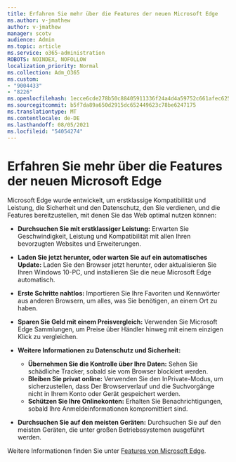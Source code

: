 ```yaml
---
title: Erfahren Sie mehr über die Features der neuen Microsoft Edge
ms.author: v-jmathew
author: v-jmathew
manager: scotv
audience: Admin
ms.topic: article
ms.service: o365-administration
ROBOTS: NOINDEX, NOFOLLOW
localization_priority: Normal
ms.collection: Adm_O365
ms.custom:
- "9004433"
- "8226"
ms.openlocfilehash: 1ecce6cde278b50c88405911336f24a4d4a59752c661afec62536d6dd824662e
ms.sourcegitcommit: b5f7da89a650d2915dc652449623c78be6247175
ms.translationtype: MT
ms.contentlocale: de-DE
ms.lasthandoff: 08/05/2021
ms.locfileid: "54054274"
---
```

# <a name="learn-about-the-features-of-the-new-microsoft-edge"></a>Erfahren Sie mehr über die Features der neuen Microsoft Edge

Microsoft Edge wurde entwickelt, um erstklassige Kompatibilität und Leistung, die Sicherheit und den Datenschutz, den Sie verdienen, und die Features bereitzustellen, mit denen Sie das Web optimal nutzen können:

- **Durchsuchen Sie mit erstklassiger Leistung:** Erwarten Sie Geschwindigkeit, Leistung und Kompatibilität mit allen Ihren bevorzugten Websites und Erweiterungen.
- **Laden Sie jetzt herunter, oder warten Sie auf ein automatisches Update:** Laden Sie den Browser jetzt herunter, oder aktualisieren Sie Ihren Windows 10-PC, und installieren Sie die neue Microsoft Edge automatisch.
- **Erste Schritte nahtlos:** Importieren Sie Ihre Favoriten und Kennwörter aus anderen Browsern, um alles, was Sie benötigen, an einem Ort zu haben.
- **Sparen Sie Geld mit einem Preisvergleich:** Verwenden Sie Microsoft Edge Sammlungen, um Preise über Händler hinweg mit einem einzigen Klick zu vergleichen.
- **Weitere Informationen zu Datenschutz und Sicherheit:**
  - **Übernehmen Sie die Kontrolle über Ihre Daten:** Sehen Sie schädliche Tracker, sobald sie vom Browser blockiert werden.
  - **Bleiben Sie privat online:** Verwenden Sie den InPrivate-Modus, um sicherzustellen, dass Der Browserverlauf und die Suchvorgänge nicht in Ihrem Konto oder Gerät gespeichert werden.
  - **Schützen Sie Ihre Onlinekonten:** Erhalten Sie Benachrichtigungen, sobald Ihre Anmeldeinformationen kompromittiert sind.

- **Durchsuchen Sie auf den meisten Geräten:** Durchsuchen Sie auf den meisten Geräten, die unter großen Betriebssystemen ausgeführt werden.

Weitere Informationen finden Sie unter [Features von Microsoft Edge](https://go.microsoft.com/fwlink/?linkid=2146817).
